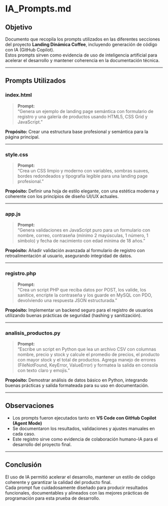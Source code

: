 # IA_Prompts.md

## Objetivo
Documento que recopila los prompts utilizados en las diferentes secciones del proyecto **Landing Dinámica Coffee**, incluyendo generación de código con IA (GitHub Copilot).  
Estos prompts sirven como evidencia de uso de inteligencia artificial para acelerar el desarrollo y mantener coherencia en la documentación técnica.

---

## Prompts Utilizados

### index.html
> **Prompt:**  
> “Genera un ejemplo de landing page semántica con formulario de registro y una galería de productos usando HTML5, CSS Grid y JavaScript.”

**Propósito:** Crear una estructura base profesional y semántica para la página principal.

---

### style.css
> **Prompt:**  
> “Crea un CSS limpio y moderno con variables, sombras suaves, bordes redondeados y tipografía legible para una landing page profesional.”

**Propósito:** Definir una hoja de estilo elegante, con una estética moderna y coherente con los principios de diseño UI/UX actuales.

---

### app.js
> **Prompt:**  
> “Genera validaciones en JavaScript puro para un formulario con nombre, correo, contraseña (mínimo 2 mayúsculas, 1 número, 1 símbolo) y fecha de nacimiento con edad mínima de 18 años.”

**Propósito:** Añadir validación avanzada al formulario de registro con retroalimentación al usuario, asegurando integridad de datos.

---

### registro.php
> **Prompt:**  
> “Crea un script PHP que reciba datos por POST, los valide, los sanitice, encripte la contraseña y los guarde en MySQL con PDO, devolviendo una respuesta JSON estructurada.”

**Propósito:** Implementar un backend seguro para el registro de usuarios utilizando buenas prácticas de seguridad (hashing y sanitización).

---

### analisis_productos.py
> **Prompt:**  
> “Escribe un script en Python que lea un archivo CSV con columnas nombre, precio y stock y calcule el promedio de precios, el producto con mayor stock y el total de productos. Agrega manejo de errores (FileNotFound, KeyError, ValueError) y formatea la salida en consola con texto claro y emojis.”

**Propósito:** Demostrar análisis de datos básico en Python, integrando buenas prácticas y salida formateada para su uso en documentación.

---

## Observaciones
- Los prompts fueron ejecutados tanto en **VS Code con GitHub Copilot (Agent Mode)** 
- Se documentaron los resultados, validaciones y ajustes manuales en cada caso.  
- Este registro sirve como evidencia de colaboración humano-IA para el desarrollo del proyecto final.

---

## Conclusión
El uso de IA permitió acelerar el desarrollo, mantener un estilo de código coherente y garantizar la calidad del producto final.  
Cada prompt fue cuidadosamente diseñado para producir resultados funcionales, documentables y alineados con las mejores prácticas de programación para esta prueba de desarrollo.
